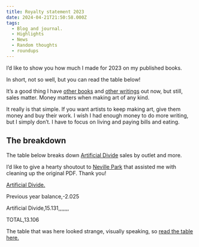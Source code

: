 ```yaml
---
title: Royalty statement 2023
date: 2024-04-21T21:50:58.000Z
tags:
  - Blog and journal.
  - Highlights
  - News
  - Random thoughts
  - roundups
---
```


I’d like to show you how much I made for 2023 on my published books.

In short, not so well, but you can read the table below!

It’s a good thing I have [other books](https://robertkingett.com/books/) and [other writings](https://robertkingett.com/writings/) out now, but still, sales matter. Money matters when making art of any kind.

It really is that simple. If you want artists to keep making art, give them money and buy their work. I wish I had enough money to do more writing, but I simply don’t. I have to focus on living and paying bills and eating.

## The breakdown

The table below breaks down [Artificial Divide](https://robertkingett.com/posts/4305/) sales by outlet and more.

I’d like to give a hearty shoutout to [Neville Park](https://nevillepark.ca/) that assisted me with cleaning up the original PDF. Thank you!

[Artificial Divide.](https://robertkingett.com/posts/4305/)

Previous year balance,-2.025

Artificial Divide,15.131,,,,,,,

TOTAL,13.106

The table that was here looked strange, visually speaking, so [read the table here.](https://robertkingett.com/wp-content/uploads/2024/04/Artificial-Divide-Earnings-breakdown.html)
